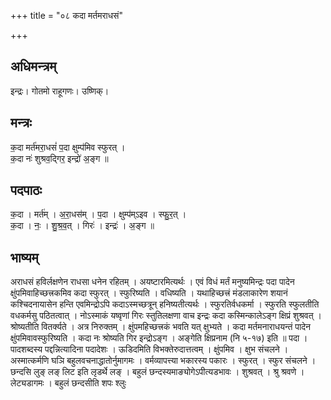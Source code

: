 +++
title = "०८ कदा मर्तमराधसं"

+++
## अधिमन्त्रम्
इन्द्रः। गोतमो राहूगणः। उष्णिक्।

## मन्त्रः
क॒दा मर्त॑मरा॒धसं॑ प॒दा क्षुम्प॑मिव स्फुरत् ।  
क॒दा नः॑ शुश्रव॒द्गिर॒ इन्द्रो॑ अ॒ङ्ग ॥

## पदपाठः
क॒दा । मर्त॑म् । अ॒रा॒धस॑म् । प॒दा । क्षुम्प॑म्ऽइव । स्फु॒र॒त् ।  
क॒दा । नः॒ । शु॒श्र॒व॒त् । गिरः॑ । इन्द्रः॑ । अ॒ङ्ग ॥

## भाष्यम्
अराधसं हविर्लक्षणेन राधसा धनेन रहितम् । अयष्टारमित्यर्थः । एवं विधं मर्तं मनुष्यमिन्द्रः पदा पादेन क्षुंपमिवाहिच्छत्त्रकमिव कदा स्फुरत् । स्फुरिष्यति । वधिष्यति । यथाहिच्छत्त्रं मंडलाकारेण शयानं कश्चिदनायासेन हन्ति एवमिन्द्रोऽपि कदाऽस्मच्छत्रून् हनिष्यतीत्यर्थः । स्फुरतिर्वधकर्मा । स्फुरति स्फुलतीति वधकर्मसु पठितत्वात् । नोऽस्माकं यष्वृणां गिरः स्तुतिलक्षणा वाच इन्द्रः कदा कस्मिन्कालेऽङ्ग क्षिप्रं शुश्रवत् । श्रोष्यतीति वितर्क्यते । अत्र निरुक्तम् । क्षुंपमहिच्छत्त्रकं भवति यत् क्षुभ्यते । कदा मर्तमनाराधयन्तं पादेन क्षुंपमिवावस्फुरिष्यति । कदा नः श्रोष्यति गिर इन्द्रोऽङ्ग । अङ्गेति क्षिप्रनाम (नि ५-१७) इति ॥ पदा । पादशब्दस्य पद्दन्नित्यादिना पदादेशः । ऊडिदमिति विभक्तेरुदात्तत्वम् । क्षुंपमिव । क्षुभ संचलने । अस्मात्कर्मणि घञि बहुलवचनाद्धातोर्नुमागमः । वर्मव्यापत्त्या भकारस्य पकारः । स्फुरत् । स्फुर संचलने । छन्दसि लुङ् लङ् लिट इति लृडर्थे लङ् । बहुलं छन्दस्यमाङ्योगेऽपीत्यडभावः । शुश्रवत् । श्रु श्रवणे । लेट्यडागमः । बहुलं छन्दसीति शपः श्लुः